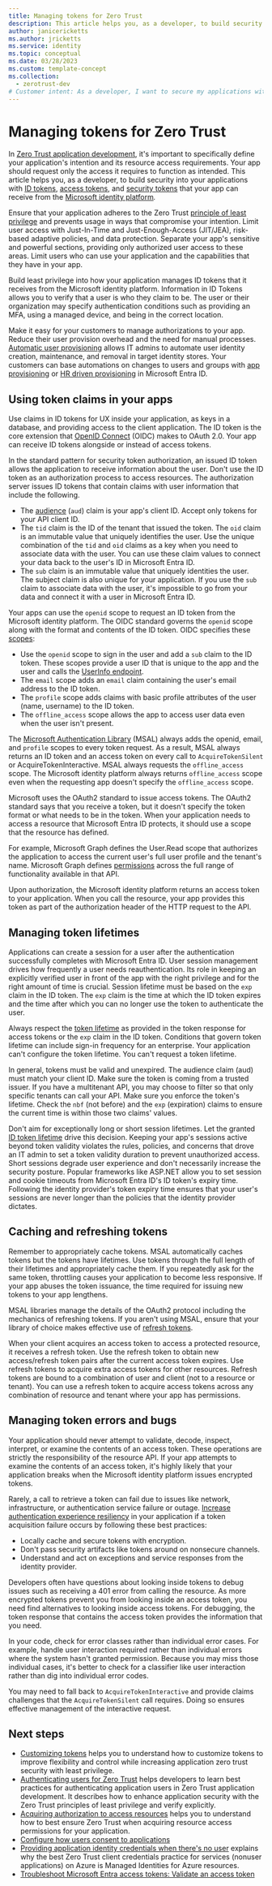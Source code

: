 ```yaml
---
title: Managing tokens for Zero Trust
description: This article helps you, as a developer, to build security into your applications with ID tokens, access tokens, and security tokens that your app can receive from the Microsoft identity platform.
author: janicericketts
ms.author: jricketts
ms.service: identity
ms.topic: conceptual
ms.date: 03/28/2023
ms.custom: template-concept
ms.collection:
  - zerotrust-dev
# Customer intent: As a developer, I want to secure my applications with ID tokens, access tokens, and security tokens so that I can enhance application security with the principles of least privilege and verify explicitly.
---
```

# Managing tokens for Zero Trust

In [Zero Trust application development](overview.md), it's important to specifically define your application's intention and its resource access requirements. Your app should request only the access it requires to function as intended. This article helps you, as a developer, to build security into your applications with [ID tokens](/azure/active-directory/develop/id-tokens), [access tokens](/azure/active-directory/develop/access-tokens), and [security tokens](/azure/active-directory/develop/security-tokens) that your app can receive from the [Microsoft identity platform](/azure/active-directory/develop/)*.*

Ensure that your application adheres to the Zero Trust [principle of least privilege](/azure/active-directory/develop/secure-least-privileged-access) and prevents usage in ways that compromise your intention. Limit user access with Just-In-Time and Just-Enough-Access (JIT/JEA), risk-based adaptive policies, and data protection. Separate your app's sensitive and powerful sections, providing only authorized user access to these areas. Limit users who can use your application and the capabilities that they have in your app.

Build least privilege into how your application manages ID tokens that it receives from the Microsoft identity platform. Information in ID Tokens allows you to verify that a user is who they claim to be. The user or their organization may specify authentication conditions such as providing an MFA, using a managed device, and being in the correct location.

Make it easy for your customers to manage authorizations to your app. Reduce their user provision overhead and the need for manual processes. [Automatic user provisioning](/azure/active-directory/app-provisioning/plan-auto-user-provisioning) allows IT admins to automate user identity creation, maintenance, and removal in target identity stores. Your customers can base automations on changes to users and groups with [app provisioning](/azure/active-directory/app-provisioning/user-provisioning) or [HR driven provisioning](/azure/active-directory/app-provisioning/what-is-hr-driven-provisioning) in Microsoft Entra ID.

## Using token claims in your apps

Use claims in ID tokens for UX inside your application, as keys in a database, and providing access to the client application. The ID token is the core extension that [OpenID Connect](/azure/active-directory/develop/v2-protocols-oidc) (OIDC) makes to OAuth 2.0. Your app can receive ID tokens alongside or instead of access tokens.

In the standard pattern for security token authorization, an issued ID token allows the application to receive information about the user. Don't use the ID token as an authorization process to access resources. The authorization server issues ID tokens that contain claims with user information that include the following.

- The [audience](/azure/active-directory/develop/access-tokens#payload-claims) (`aud`) claim is your app's client ID. Accept only tokens for your API client ID.
- The `tid` claim is the ID of the tenant that issued the token. The `oid` claim is an immutable value that uniquely identifies the user. Use the unique combination of the `tid` and `oid` claims as a key when you need to associate data with the user. You can use these claim values to connect your data back to the user's ID in Microsoft Entra ID.
- The `sub` claim is an immutable value that uniquely identities the user. The subject claim is also unique for your application. If you use the `sub` claim to associate data with the user, it's impossible to go from your data and connect it with a user in Microsoft Entra ID.

Your apps can use the `openid` scope to request an ID token from the Microsoft identity platform. The OIDC standard governs the `openid` scope along with the format and contents of the ID token. OIDC specifies these [scopes](/graph/permissions-reference#openid-connect-oidc-scopes):

- Use the `openid` scope to sign in the user and add a `sub` claim to the ID token. These scopes provide a user ID that is unique to the app and the user and calls the [UserInfo endpoint](/azure/active-directory/develop/userinfo).
- The `email` scope adds an `email` claim containing the user's email address to the ID token.
- The `profile` scope adds claims with basic profile attributes of the user (name, username) to the ID token.
- The `offline_access` scope allows the app to access user data even when the user isn't present.

The [Microsoft Authentication Library](/azure/active-directory/develop/msal-overview) (MSAL) always adds the openid, email, and `profile` scopes to every token request. As a result, MSAL always returns an ID token and an access token on every call to `AcquireTokenSilent` or AcquireTokenInteractive. MSAL always requests the `offline_access` scope. The Microsoft identity platform always returns `offline_access` scope even when the requesting app doesn't specify the `offline_access` scope.

Microsoft uses the OAuth2 standard to issue access tokens. The OAuth2 standard says that you receive a token, but it doesn't specify the token format or what needs to be in the token. When your application needs to access a resource that Microsoft Entra ID protects, it should use a scope that the resource has defined.

For example, Microsoft Graph defines the User.Read scope that authorizes the application to access the current user's full user profile and the tenant's name. Microsoft Graph defines [permissions](/graph/permissions-reference) across the full range of functionality available in that API.

Upon authorization, the Microsoft identity platform returns an access token to your application. When you call the resource, your app provides this token as part of the authorization header of the HTTP request to the API.

## Managing token lifetimes

Applications can create a session for a user after the authentication successfully completes with Microsoft Entra ID. User session management drives how frequently a user needs reauthentication. Its role in keeping an explicitly verified user in front of the app with the right privilege and for the right amount of time is crucial. Session lifetime must be based on the `exp` claim in the ID token. The `exp` claim is the time at which the ID token expires and the time after which you can no longer use the token to authenticate the user.

Always respect the [token lifetime](/azure/active-directory/develop/active-directory-configurable-token-lifetimes) as provided in the token response for access tokens or the `exp` claim in the ID token. Conditions that govern token lifetime can include sign-in frequency for an enterprise. Your application can't configure the token lifetime. You can't request a token lifetime.

In general, tokens must be valid and unexpired. The audience claim (aud) must match your client ID. Make sure the token is coming from a trusted issuer. If you have a multitenant API, you may choose to filter so that only specific tenants can call your API. Make sure you enforce the token's lifetime. Check the `nbf` (not before) and the `exp` (expiration) claims to ensure the current time is within those two claims' values.

Don't aim for exceptionally long or short session lifetimes. Let the granted [ID token lifetime](/azure/active-directory/develop/id-tokens#id-token-lifetime) drive this decision. Keeping your app's sessions active beyond token validity violates the rules, policies, and concerns that drove an IT admin to set a token validity duration to prevent unauthorized access. Short sessions degrade user experience and don't necessarily increase the security posture. Popular frameworks like ASP.NET allow you to set session and cookie timeouts from Microsoft Entra ID's ID token's expiry time. Following the identity provider's token expiry time ensures that your user's sessions are never longer than the policies that the identity provider dictates.

## Caching and refreshing tokens

Remember to appropriately cache tokens. MSAL automatically caches tokens but the tokens have lifetimes. Use tokens through the full length of their lifetimes and appropriately cache them. If you repeatedly ask for the same token, throttling causes your application to become less responsive. If your app abuses the token issuance, the time required for issuing new tokens to your app lengthens.

MSAL libraries manage the details of the OAuth2 protocol including the mechanics of refreshing tokens. If you aren't using MSAL, ensure that your library of choice makes effective use of [refresh tokens](/azure/active-directory/develop/refresh-tokens).

When your client acquires an access token to access a protected resource, it receives a refresh token. Use the refresh token to obtain new access/refresh token pairs after the current access token expires. Use refresh tokens to acquire extra access tokens for other resources. Refresh tokens are bound to a combination of user and client (not to a resource or tenant). You can use a refresh token to acquire access tokens across any combination of resource and tenant where your app has permissions.

## Managing token errors and bugs

Your application should never attempt to validate, decode, inspect, interpret, or examine the contents of an access token. These operations are strictly the responsibility of the resource API. If your app attempts to examine the contents of an access token, it's highly likely that your application breaks when the Microsoft identity platform issues encrypted tokens.

Rarely, a call to retrieve a token can fail due to issues like network, infrastructure, or authentication service failure or outage. [Increase authentication experience resiliency](/azure/active-directory/fundamentals/resilience-app-development-overview) in your application if a token acquisition failure occurs by following these best practices:

- Locally cache and secure tokens with encryption.
- Don't pass security artifacts like tokens around on nonsecure channels.
- Understand and act on exceptions and service responses from the identity provider.

Developers often have questions about looking inside tokens to debug issues such as receiving a 401 error from calling the resource. As more encrypted tokens prevent you from looking inside an access token, you need find alternatives to looking inside access tokens. For debugging, the token response that contains the access token provides the information that you need.

In your code, check for error classes rather than individual error cases. For example, handle user interaction required rather than individual errors where the system hasn't granted permission. Because you may miss those individual cases, it's better to check for a classifier like user interaction rather than dig into individual error codes.

You may need to fall back to `AcquireTokenInteractive` and provide claims challenges that the `AcquireTokenSilent` call requires. Doing so ensures effective management of the interactive request.

## Next steps

- [Customizing tokens](zero-trust-token-customization.md) helps you to understand how to customize tokens to improve flexibility and control while increasing application zero trust security with least privilege.
- [Authenticating users for Zero Trust](user-authentication.md) helps developers to learn best practices for authenticating application users in Zero Trust application development. It describes how to enhance application security with the Zero Trust principles of least privilege and verify explicitly.
- [Acquiring authorization to access resources](acquire-application-authorization-to-access-resources.md) helps you to understand how to best ensure Zero Trust when acquiring resource access permissions for your application.
- [Configure how users consent to applications](/azure/active-directory/manage-apps/configure-user-consent)
- [Providing application identity credentials when there's no user](identity-non-user-applications.md) explains why the best Zero Trust client credentials practice for services (nonuser applications) on Azure is Managed Identities for Azure resources.
- [Troubleshoot Microsoft Entra access tokens: Validate an access token](/azure/databricks/dev-tools/api/latest/aad/troubleshoot-aad-token#validate-an-access-token)
